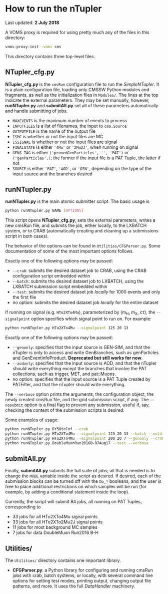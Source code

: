 # How to run the nTupler

Last updated: **2 July 2018**

A VOMS proxy is required for using pretty much any of the files in this directory:
```bash
voms-proxy-init -voms cms
```

This directory contains three top-level files.

## NTupler_cfg.py

**NTupler_cfg.py** is the `cmsRun` configuration file to run the _SimpleNTupler_. It is a plain configuration file, loading only CMSSW Python modules and fragments, as well as the initialization files in `Modules/`. The lines at the top indicate the external parameters. They may be set manually, however, **runNTupler.py** and **submitAll.py** set all of these parameters automatically and handle submitting of jobs.
  * `MAXEVENTS` is the maximum number of events to process
  * `INPUTFILES` is a list of filenames, the input to `cms.Source`
  * `OUTPUTFILE` is the name of the output file
  * `ISMC` is whether or not the input files are MC
  * `ISSIGNAL` is whether or not the input files are signal
  * `FINALSTATE` is either `'4Mu'` or `'2Mu2J'`, when running on signal
  * `GENS_TAG` is either `('prunedGenParticles', '', 'PAT')` or `('genParticles',)`; the former if the input file is a PAT Tuple, the latter if not
  * `SOURCE` is either `'PAT'`, `'AOD'`, or `'GEN'`, depending on the type of the input source and the branches desired

## runNTupler.py

**runNTupler.py** is the main atomic submitter script. The basic usage is

```bash
python runNTupler.py NAME [OPTIONS]
```

This script opens **NTupler_cfg.py**, sets the external parameters, writes a new cmsRun file, and submits the job, either locally, to the LXBATCH system, or to CRAB (automatically creating and cleaning up a submissions script in both cases).

The behavior of the options can be found in `Utilities/CFGParser.py`. Some documentation of some of the most important options follows.

Exactly one of the following options may be passed:
  * `--crab`: submits the desired dataset job to CRAB, using the CRAB configuration script embedded within
  * `--batch`: submits the desired dataset job to LXBATCH, using the LXBATCH submission script embedded within
  * `--test`: submits the desired dataset job *locally* for 1000 events and only the first file
  * no option: submits the desired dataset job *locally* for the entire dataset

If running on signal (e.g. `HTo2XTo4Mu`), parameterized by (m<sub>H</sub>, m<sub>X</sub>, c&tau;), the `--signalpoint` option specifies which signal point to run on. For example:

```bash
python runNTupler.py HTo2XTo4Mu --signalpoint 125 20 13
```

Exactly one of the following options may be passed:
  * `--genonly`: specifies that the input source is GEN-SIM, and that the nTupler is only to access and write GenBranches, such as genParticles and GenEventInfoProduct. **Deprecated but still works for now**.
  * `--aodonly`: specifies that the input source is AOD, and that the nTupler should write everything except the branches that involve the PAT collections, such as trigger, MET, and pat::Muons.
  * no option: specifies that the input source is a PAT Tuple created by PATFilter, and that the nTupler should write everything.

The `--verbose` option prints the arguments, the configuration object, the newly created cmsRun file, and the grid submission script, if any. The `--nosubmit` option is a final flag to prevent any submission, useful if, say, checking the content of the submission scripts is desired.

Some examples of usage:

```bash
python runNTupler.py DY50toInf --crab
python runNTupler.py HTo2XTo4Mu --signalpoint 125 20 13 --batch --outdir /afs/cern.ch/user/a/adasgupt/
python runNTupler.py HTo2XTo4Mu --signalpoint 200 20 7 --genonly --crab
python runNTupler.py DoubleMuonRun2016D-07Aug17 --test --verbose
```

## submitAll.py

Finally, **submitAll.py** submits the full suite of jobs; all that is needed is to change the `MODE` variable inside the script as desired. If desired, each of the submission blocks can be turned off with the `Do_*` booleans, and the user is free to place additional restrictions on which samples will be run (for example, by adding a conditional statement inside the loop).

Currently, the script will submit 84 jobs, all running on PAT Tuples, corresponding to
  * 33 jobs for all HTo2XTo4Mu signal points
  * 33 jobs for all HTo2XTo2Mu2J signal points
  * 11 jobs for most background MC samples
  * 7 jobs for data DoubleMuon Run2016 B-H

## Utilities/

The `Utilities/` directory contains one important library.

  * **CFGParser.py**: a Python library for configuring and running cmsRun jobs with crab, batch systems, or locally, with several command line options for setting test modes, printing output, changing output file patterns, and more. It uses the full *DataHandler* machinery.
